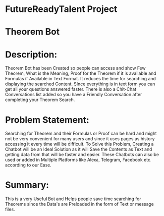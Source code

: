 # FutureReadyTalent Project
# Theorem Bot

# Description:
Theorem Bot has been Created so people can access and show Few Theorem, What is the Meaning, Proof for the Theorem if it is available and Formulas if Available in Text Format. It reduces the time for searching and displaying the searched Content. SInce everything is in text form you can get all your questions answered faster. There is also a Chit-Chat Conversations list added so you have a Friendly Conversation after completing your Theorem Search.

# Problem Statement:
Searching for Theorem and their Formulas or Proof can be hard and might not be very convenient for many users and since it uses pages as history accessing it every time will be difficult. To Solve this Problem, Creating a Chatbot will be an Ideal Solution as it will Save the Contents as Text and getting data from that will be faster and easier. These Chatbots can also be used or added in Multiple  Platforms like Alexa, Telegram, Facebook etc. according to our Ease.

# Summary:
 This is a very Useful Bot and Helps people save time searching for Theorems since the Data's are Preloaded in the form of Text or message files. 
